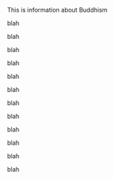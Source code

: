 This is information about Buddhism

blah

blah

blah

blah

blah

blah

blah

blah

blah

blah

blah

blah